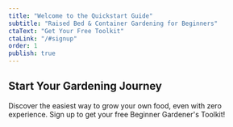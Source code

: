 ```yaml
---
title: "Welcome to the Quickstart Guide"
subtitle: "Raised Bed & Container Gardening for Beginners"
ctaText: "Get Your Free Toolkit"
ctaLink: "/#signup"
order: 1
publish: true
---
```


## Start Your Gardening Journey

Discover the easiest way to grow your own food, even with zero experience. Sign up to get your free Beginner Gardener's Toolkit! 